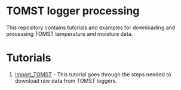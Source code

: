# TOMST logger processing

This repository contains tutorials and examples for downloading and processing TOMST temperature and moisture data.

# Tutorials

1. [import_TOMST](https://github.com/EDGE-Lab-GU/EDGE_TOMST_processing/blob/main/tutorial_import_TOMST.md) - This tutorial goes through the steps needed to download raw data from TOMST loggers.
